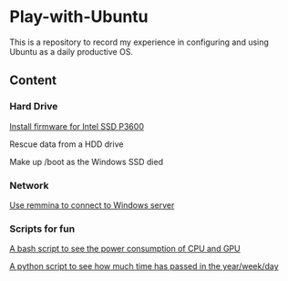 # Play-with-Ubuntu

This is a repository to record my experience in configuring and using Ubuntu as a daily productive OS.

## Content

### Hard Drive

[Install firmware for Intel SSD P3600](https://github.com/bill-ginger/Play-with-Ubuntu/blob/master/Intel-SSD-firmware/Install-driver-for-P3600.md)

Rescue data from a HDD drive

Make up /boot as the Windows SSD died



### Network

[Use remmina to connect to Windows server](https://github.com/bill-ginger/Play-with-Ubuntu/blob/master/remmina/Remmina-connecting-Winserver-issue.md)

### Scripts for fun

[A bash script to see the power consumption of CPU and GPU](https://github.com/bill-ginger/Play-with-Ubuntu/blob/master/read-core-power/read-core-power.md)

[A python script to see how much time has passed in the year/week/day](https://github.com/bill-ginger/Play-with-Ubuntu/blob/master/howlong.py)
